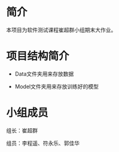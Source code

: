 # 简介

本项目为软件测试课程崔超群小组期末大作业。

# 项目结构简介

- Data文件夹用来存放数据

- Model文件夹用来存放训练好的模型

# 小组成员

组长：崔超群

组员：李程遥、符永乐、郭佳华